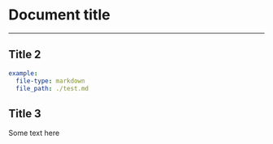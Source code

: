 # Document title

---

## Title 2

```yaml
example:
  file-type: markdown
  file_path: ./test.md
```

## Title 3

Some text here
